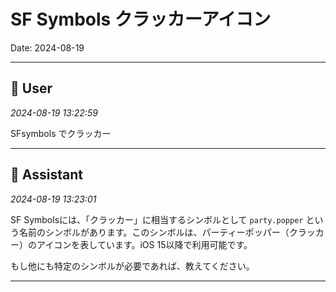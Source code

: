 # SF Symbols クラッカーアイコン

Date: 2024-08-19

---

## 👤 User
*2024-08-19 13:22:59*

SFsymbols でクラッカー

---

## 🤖 Assistant
*2024-08-19 13:23:01*

SF Symbolsには、「クラッカー」に相当するシンボルとして `party.popper` という名前のシンボルがあります。このシンボルは、パーティーポッパー（クラッカー）のアイコンを表しています。iOS 15以降で利用可能です。

もし他にも特定のシンボルが必要であれば、教えてください。

---
